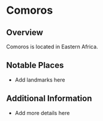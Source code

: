 # Comoros
## Overview
Comoros is located in Eastern Africa.

## Notable Places
- Add landmarks here

## Additional Information
- Add more details here
